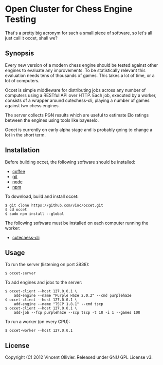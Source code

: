 Open Cluster for Chess Engine Testing
=====================================

That's a pretty big acronym for such a small piece of software, so let's
all just call it occet, shall we?


Synopsis
--------

Every new version of a modern chess engine should be tested against other
engines to evaluate any improvements. To be statistically relevant this
evaluation needs tens of thousands of games. This takes a lot of time,
or a lot of computers.

Occet is simple middleware for distributing jobs across any number of
computers using a RESTful API over HTTP. Each job, executed by a worker,
consists of a wrapper around cutechess-cli, playing a number of games against
two chess engines.

The server collects PGN results which are useful to estimate Elo ratings
between the engines using tools like bayeselo.

Occet is currently on early alpha stage and is probably going to change a lot
in the short term.


Installation
------------

Before building occet, the following software should be installed:

* [coffee](http://coffeescript.org/)
* [git](http://git-scm.com/)
* [node](http://nodejs.org/)
* [npm](http://npmjs.org/)

To download, build and install occet:

    $ git clone https://github.com/vinc/occet.git
    $ cd occet
    $ sudo npm install --global

The following software must be installed on each computer running the worker:

* [cutechess-cli](http://ajonsson.kapsi.fi/cutechess.html)


Usage
-----

To run the server (listening on port 3838):

    $ occet-server

To add engines and jobs to the server:

    $ occet-client --host 127.0.0.1 \
        add-engine --name "Purple Haze 2.0.2" --cmd purplehaze
    $ occet-client --host 127.0.0.1 \
        add-engine --name "TSCP 1.8.1" --cmd tscp
    $ occet-client --host 127.0.0.1 \
        add-job --fcp purplehaze --scp tscp -t 10 -i 1 --games 100

To run a worker (on every CPU):

    $ occet-worker --host 127.0.0.1


License
-------

Copyright (C) 2012 Vincent Ollivier. Released under GNU GPL License v3.
